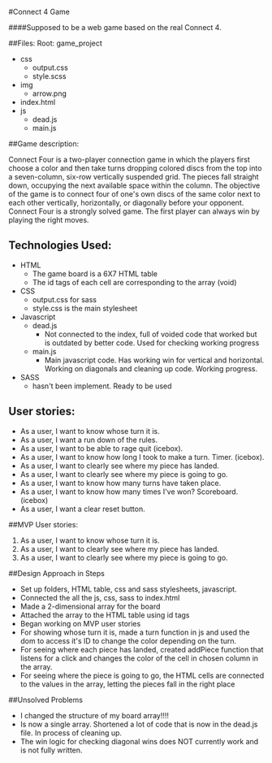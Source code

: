 #Connect 4 Game

####Supposed to be a web game based on the real Connect 4.

##Files:
Root: game_project
- css
  - output.css
  - style.scss
- img
  - arrow.png
- index.html
- js
  - dead.js
  - main.js

##Game description:

Connect Four is a two-player connection game in which the players first choose a color and then take turns dropping colored discs from the top into a seven-column, six-row vertically suspended grid. The pieces fall straight down, occupying the next available space within the column. The objective of the game is to connect four of one's own discs of the same color next to each other vertically, horizontally, or diagonally before your opponent. Connect Four is a strongly solved game. The first player can always win by playing the right moves.

## Technologies Used:
- HTML
  - The game board is a 6X7 HTML table
  - The id tags of each cell are corresponding to the array (void)
- CSS
  - output.css for sass
  - style.css is the main stylesheet
- Javascript
  - dead.js
    - Not connected to the index, full of voided code that worked but is outdated by better code. Used for checking working progress
  - main.js
    - Main javascript code. Has working win for vertical and horizontal. Working on diagonals and cleaning up code. Working progress.
- SASS
  - hasn't been implement. Ready to be used

## User stories:

* As a user, I want to know whose turn it is.
* As a user, I want a run down of the rules.
* As a user, I want to be able to rage quit (icebox).
* As a user, I want to know how long I took to make a turn. Timer. (icebox).
* As a user, I want to clearly see where my piece has landed.
* As a user, I want to clearly see where my piece is going to go.
* As a user, I want to know how many turns have taken place.
* As a user, I want to know how many times I've won? Scoreboard.(icebox)
* As a user, I want a clear reset button.

##MVP User stories:
1. As a user, I want to know whose turn it is.
2. As a user, I want to clearly see where my piece has landed.
3. As a user, I want to clearly see where my piece is going to go.

##Design Approach in Steps
- Set up folders, HTML table, css and sass stylesheets, javascript.
- Connected the all the js, css, sass to index.html
- Made a 2-dimensional array for the board
- Attached the array to the HTML table using id tags
- Began working on MVP user stories
- For showing whose turn it is, made a turn function in js and used the dom to access it's ID to change the color depending on the turn.
- For seeing where each piece has landed, created addPiece function that listens for a click and changes the color of the cell in chosen column in the array.
- For seeing where the piece is going to go, the HTML cells are connected to the values in the array, letting the pieces fall in the right place

##Unsolved Problems
- I changed the structure of my board array!!!!
- Is now a single array. Shortened a lot of code that is now in the dead.js file. In process of cleaning up.
- The win logic for checking diagonal wins does NOT currently work and is not fully written.
